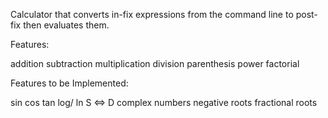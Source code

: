 Calculator that converts in-fix expressions from the command line to post-fix then evaluates them.

Features:

addition
subtraction
multiplication
division
parenthesis
power
factorial

Features to be Implemented:

sin
cos
tan
log/ ln
S <=> D
complex numbers
negative roots
fractional roots
